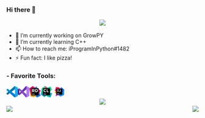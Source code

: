 ### Hi there 👋
<p align="center"><img src="https://i.imgur.com/A6bWGFl.gif"/></p>

- 🔭 I’m currently working on GrowPY
- 🌱 I’m currently learning C++
- 📫 How to reach me: iProgramInPython#1482
- ⚡ Fun fact: I like pizza!

### - Favorite Tools:
<img align="left" alt="VSCode" width="30px" src="https://raw.githubusercontent.com/Mempler/Mempler/master/assets//visual-studio-code.svg"/>
<img align="left" alt="Visual Studio 2019" width="30px" src="https://raw.githubusercontent.com/Mempler/Mempler/master/assets//vs2019.svg"/>
<img align="left" alt="Jetbrains Rider" width="30px" src="https://raw.githubusercontent.com/Mempler/Mempler/master/assets//rider.png"/>
<img alt="Jetbrains CLion + RustExtension" width="30px" src="https://raw.githubusercontent.com/Mempler/Mempler/master/assets//clion.png"/>
<img alt="Intellij Idea" width="30px" src="https://raw.githubusercontent.com/Mempler/Mempler/master/assets//intellij-idea.svg"/>
<div align="center"><img src="https://github-profile-trophy.vercel.app/?username=iProgramInPython&theme=dracula&count_private=true"></div>
<img align="left" src="https://github-readme-stats.vercel.app/api?username=iProgramInPython&show_icons=true&hide_border=true&theme=tokyonight"><img align="right" src="https://github-readme-stats.vercel.app/api/top-langs/?username=iProgramInPython&theme=tokyonight&hide=batchfile">
